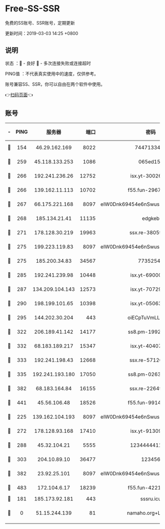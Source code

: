 # Free-SS-SSR

免费的SS账号、SSR账号，定期更新

更新时间：2019-03-03 14:25 +0800

## 说明

状态     ：🙂 - 良好 🙁 - 多次连接失败或连接超时

PING值   ：不代表真实使用中的速度，仅供参考。

账号兼容SS、SSR，你可以自由在两个软件中使用。

👉[扫码页面](https://liesauer.github.io/free-ss-ssr.github.io/)👈

## 账号

|-|PING|服务器|端口|密码|加密方式|区域|
|:----:|:----:|:-----:|-----:|:----:|:----:|:----:|
|🙂|154|46.29.162.169|8022|7447133485|aes-256-cfb|RU|
|🙂|259|45.118.133.253|1086|065ed15a|aes-256-cfb|SG|
|🙂|266|192.241.236.26|12752|isx.yt-30026979|aes-256-cfb|US|
|🙂|266|139.162.11.113|10702|f55.fun-29670357|aes-256-cfb|SG|
|🙂|267|66.175.221.168|8097|eIW0Dnk69454e6nSwuspv9DmS201tQ0D|aes-256-cfb|US|
|🙂|268|185.134.21.41|11135|edgkeb|aes-256-cfb|GB|
|🙂|271|178.128.30.219|19963|ssx.re-38059687|aes-256-cfb|SG|
|🙂|275|199.223.119.83|8097|eIW0Dnk69454e6nSwuspv9DmS201tQ0D|aes-256-cfb|US|
|🙂|275|185.200.34.83|34567|77352549|aes-256-cfb|US|
|🙂|285|192.241.239.98|10448|isx.yt-69000110|aes-256-cfb|US|
|🙂|287|134.209.104.143|12573|isx.yt-70729668|aes-256-cfb|SG|
|🙂|290|198.199.101.65|10398|isx.yt-05063367|aes-256-cfb|US|
|🙂|295|144.202.30.204|443|oiECpTuVmLLxk4Ts|aes-256-cfb|US|
|🙂|322|206.189.41.142|14177|ss8.pm-19928527|aes-256-cfb|SG|
|🙂|332|68.183.189.217|15347|isx.yt-40407934|aes-256-cfb|SG|
|🙂|333|192.241.198.43|12668|ssx.re-57120332|aes-256-cfb|US|
|🙂|335|192.241.193.180|17050|ss8.pm-02632240|aes-256-cfb|US|
|🙂|382|68.183.164.84|16155|ssx.re-22649975|aes-256-cfb|US|
|🙂|441|45.56.106.48|18526|f55.fun-99140423|aes-256-cfb|US|
|🙂|225|139.162.104.193|8097|eIW0Dnk69454e6nSwuspv9DmS201tQ0D|aes-256-cfb|JP|
|🙂|272|178.128.93.168|17410|isx.yt-91309111|aes-256-cfb|SG|
|🙂|288|45.32.104.21|5555|1234444411111|aes-256-cfb|SG|
|🙂|303|204.10.89.10|36477|123456|aes-256-cfb|US|
|🙂|382|23.92.25.101|8097|eIW0Dnk69454e6nSwuspv9DmS201tQ0D|aes-256-cfb|US|
|🙂|483|172.104.6.17|18239|f55.fun-42215388|aes-256-cfb|US|
|🙁|181|185.173.92.181|443|sssru.icu|rc4-md5|RU|
|🙁|0|51.15.244.139|81|namaho.org+LNVTU|chacha20-ietf-poly1305|FR|
